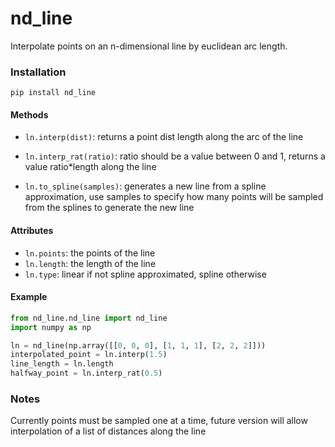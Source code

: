 # nd_line

Interpolate points on an n-dimensional line by euclidean arc length.

### Installation

`pip install nd_line`

#### Methods

- `ln.interp(dist)`: returns a point dist length along the arc of the line

- `ln.interp_rat(ratio)`: ratio should be a value between 0 and 1, returns a value ratio*length along the line

- `ln.to_spline(samples)`: generates a new line from a spline approximation, use samples to specify how many points will be sampled from the splines to generate the new line

#### Attributes

- `ln.points`: the points of the line
- `ln.length`: the length of the line
- `ln.type`: linear if not spline approximated, spline otherwise

#### Example

```python
from nd_line.nd_line import nd_line
import numpy as np

ln = nd_line(np.array([[0, 0, 0], [1, 1, 1], [2, 2, 2]]))
interpolated_point = ln.interp(1.5)
line_length = ln.length
halfway_point = ln.interp_rat(0.5)
```

### Notes

Currently points must be sampled one at a time, future version will allow interpolation of a list of distances along the line
